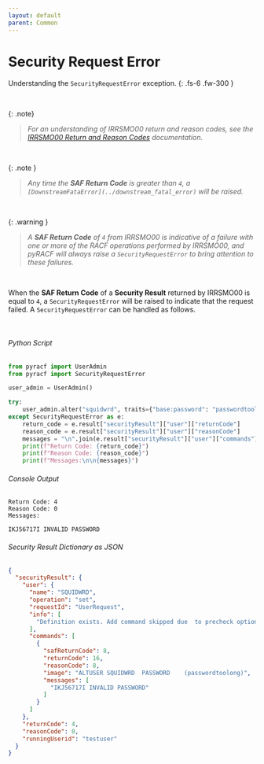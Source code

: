 ```yaml
---
layout: default
parent: Common
---
```


# Security Request Error

Understanding the `SecurityRequestError` exception.
{: .fs-6 .fw-300 }

&nbsp;

{: .note}
> _For an understanding of IRRSMO00 return and reason codes, see the [IRRSMO00 Return and Reason Codes](https://www.ibm.com/docs/en/zos/3.1.0?topic=operations-return-reason-codes) documentation._

&nbsp;

{: .note }
> _Any time the **SAF Return Code** is greater than `4`, a `[DownstreamFataError](../downstream_fatal_error)` will be raised._

&nbsp;

{: .warning }
> _A **SAF Return Code** of `4` from IRRSMO00 is indicative of a failure with one or more of the RACF operations performed by IRRSMO00, and pyRACF will always raise a `SecurityRequestError` to bring attention to these failures._

&nbsp;

When the **SAF Return Code** of a **Security Result** returned by IRRSMO00 is equal to `4`, a `SecurityRequestError` will be raised to indicate that the request failed. A `SecurityRequestError` can be handled as follows.

&nbsp;

###### Python Script
```python
from pyracf import UserAdmin
from pyracf import SecurityRequestError

user_admin = UserAdmin()

try:
    user_admin.alter("squidwrd", traits={"base:password": "passwordtoolong"})
except SecurityRequestError as e:
    return_code = e.result["securityResult"]["user"]["returnCode"]
    reason_code = e.result["securityResult"]["user"]["reasonCode"]
    messages = "\n".join(e.result["securityResult"]["user"]["commands"][0]["messages"])
    print(f"Return Code: {return_code}")
    print(f"Reason Code: {reason_code}")
    print(f"Messages:\n\n{messages}")
```

###### Console Output
```console
Return Code: 4
Reason Code: 0
Messages: 

IKJ56717I INVALID PASSWORD
```

###### Security Result Dictionary as JSON
```json
{
  "securityResult": {
    "user": {
      "name": "SQUIDWRD",
      "operation": "set",
      "requestId": "UserRequest",
      "info": [
        "Definition exists. Add command skipped due  to precheck option"
      ],
      "commands": [
        {
          "safReturnCode": 8,
          "returnCode": 16,
          "reasonCode": 8,
          "image": "ALTUSER SQUIDWRD  PASSWORD    (passwordtoolong)",
          "messages": [
            "IKJ56717I INVALID PASSWORD"
          ]
        }
      ]
    },
    "returnCode": 4,
    "reasonCode": 0,
    "runningUserid": "testuser"
  }
}
```
